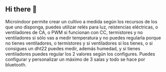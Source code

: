 ## Hi there 👋

<!--
**microindoor/microindoor** is a ✨ _special_ ✨ repository because its `README.md` (this file) appears on your GitHub profile.

Here are some ideas to get you started:

- 🔭 I’m currently working on ...
- 🌱 I’m currently learning ...
- 👯 I’m looking to collaborate on ...
- 🤔 I’m looking for help with ...
- 💬 Ask me about ...
- 📫 How to reach me: ...
- 😄 Pronouns: ...
- ⚡ Fun fact: ...
-->

Microindoor permite crear un cultivo a medida según los recursos de los que uno
disponga, puedes utilizar relés para luz, reistencias eléctricas, o
ventiladores de CA, o PWM si funcionan con CC, termistores y no
ventiladores si sólo vas a medir
temperatura y no puedes regularla porque no tienes ventiladores, o
termistores y si ventiladores si los tienes, o si consigues un dht22
puedes medir, además
humedad, y si tienes ventiladores puedes regular los 2 valores según los
configures. Puedes configurar y personalizar un máximo de 3 salas y todo se
hace por bluetooth.
